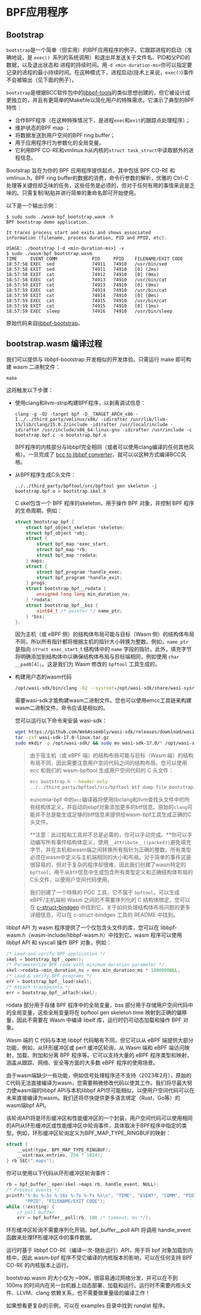 # BPF应用程序

## Bootstrap

`bootstrap`是一个简单（但实用）的BPF应用程序的例子。它跟踪进程的启动（准确地说，是 `exec() `系列的系统调用）和退出并发送关于文件名、PID和父PID的数据，以及退出状态和
进程的持续时间。用`-d <min-duration-ms>`你可以指定要记录的进程的最小持续时间。在这种模式下，进程启动(技术上来说，`exec()`)事件不会被输出（见下面的例子）。

`bootstrap`是根据BCC软件包中的[libbpf-tools](https://github.com/iovisor/bcc/tree/master/libbpf-tools)的类似思想创建的，但它被设计成更独立的，并且有更简单的Makefile以简化用户的特殊需求。它演示了典型的BPF特性：

- 合作BPF程序（在这种特殊情况下，是进程`exec`和`exit`的跟踪点处理程序）；
- 维护状态的BPF map ；
- 将数据发送到用户空间的BPF ring buffer；
- 用于应用程序行为参数化的全局变量。
- 它利用BPF CO-RE和vmlinux.h从内核的`struct task_struct`中读取额外的进程信息。

Bootstrap 旨在为你的 BPF 应用程序提供起点，其中包括 BPF CO-RE 和 vmlinux.h，BPF ring buffer的数据的消费，命令行参数的解析，优雅的 Ctrl-C 处理等关键但却乏味的任务，这些任务是必须的，但对于任何有用的事情来说是乏味的。只需复制/粘贴并进行简单的重命名即可开始使用。

以下是一个输出示例：

```console
$ sudo sudo ./wasm-bpf bootstrap.wasm -h
BPF bootstrap demo application.

It traces process start and exits and shows associated 
information (filename, process duration, PID and PPID, etc).

USAGE: ./bootstrap [-d <min-duration-ms>] -v
$ sudo ./wasm-bpf bootstrap.wasm
TIME     EVENT COMM             PID     PPID    FILENAME/EXIT CODE
18:57:58 EXEC  sed              74911   74910   /usr/bin/sed
18:57:58 EXIT  sed              74911   74910   [0] (2ms)
18:57:58 EXIT  cat              74912   74910   [0] (0ms)
18:57:58 EXEC  cat              74913   74910   /usr/bin/cat
18:57:59 EXIT  cat              74913   74910   [0] (0ms)
18:57:59 EXEC  cat              74914   74910   /usr/bin/cat
18:57:59 EXIT  cat              74914   74910   [0] (0ms)
18:57:59 EXEC  cat              74915   74910   /usr/bin/cat
18:57:59 EXIT  cat              74915   74910   [0] (1ms)
18:57:59 EXEC  sleep            74916   74910   /usr/bin/sleep
```

原始代码来自[libbpf-bootstrap](https://github.com/libbpf/libbpf-bootstrap)。

## bootstrap.wasm 编译过程

我们可以提供与 libbpf-bootstrap 开发相似的开发体验。只需运行 make 即可构建 wasm 二进制文件：

```console
make
```

这将触发以下步骤：

+ 使用clang和llvm-strip构建BPF程序，以剥离调试信息：

  ```console
  clang -g -O2 -target bpf -D__TARGET_ARCH_x86 -I../../third_party/vmlinux/x86/ -idirafter /usr/lib/llvm-15/lib/clang/15.0.2/include -idirafter /usr/local/include -idirafter /usr/include/x86_64-linux-gnu -idirafter /usr/include -c bootstrap.bpf.c -o bootstrap.bpf.o
  
  ```

  BPF程序的内核部分与libbpf完全相同（或者可以使用clang编译的任何其他风格）。一旦完成了 [bcc to libbpf converter](https://github.com/iovisor/bcc/issues/4404)，就可以以这种方式编译BCC风格。

+ 从BPF程序生成C头文件：

  ```console
  ../../third_party/bpftool/src/bpftool gen skeleton -j bootstrap.bpf.o > bootstrap.skel.h
  ```

  C skel包含一个 BPF 程序的skeleton，用于操作 BPF 对象，并控制 BPF 程序的生命周期，例如：

    ```c
    struct bootstrap_bpf {
        struct bpf_object_skeleton *skeleton;
        struct bpf_object *obj;
        struct {
            struct bpf_map *exec_start;
            struct bpf_map *rb;
            struct bpf_map *rodata;
        } maps;
        struct {
            struct bpf_program *handle_exec;
            struct bpf_program *handle_exit;
        } progs;
        struct bootstrap_bpf__rodata {
            unsigned long long min_duration_ns;
        } *rodata;
        struct bootstrap_bpf__bss {
            uint64_t /* pointer */ name_ptr;
        } *bss;
    };
    ```
  因为主机（或 eBPF 侧）的结构体布局可能与目标（Wasm 侧）的结构体布局不同，所以所有指针都将根据主机的指针大小转换为整数。例如，`name_ptr` 是指向 `struct exec_start_`t 结构体中的 `name` 字段的指针。此外，填充字节将明确添加到结构体中以确保结构体布局与目标端相同，例如使用 `char __pad0[4];`。这是我们为 Wasm 修改的 `bpftool` 工具生成的。
  
+ 构建用户态的wasm代码

  ```sh
  /opt/wasi-sdk/bin/clang -O2 --sysroot=/opt/wasi-sdk/share/wasi-sysroot -Wl,--allow-undefined -o bootstrap.wasm bootstrap.c
  ```

  需要wasi-sdk才能构建wasm二进制文件。您也可以使用emcc工具链来构建wasm二进制文件，命令应该是相似的。

  您可以运行以下命令来安装 wasi-sdk：

  ```sh
  wget https://github.com/WebAssembly/wasi-sdk/releases/download/wasi-sdk-17/wasi-sdk-17.0-linux.tar.gz
  tar -zxf wasi-sdk-17.0-linux.tar.gz
  sudo mkdir -p /opt/wasi-sdk/ && sudo mv wasi-sdk-17.0/* /opt/wasi-sdk/
  ```

  >由于宿主机（或 eBPF 端）的结构布局可能与目标（Wasm 端）的结构布局不同，因此需要注意用户空间代码之间的结构布局。您可以使用 ecc 和我们的 wasm-bpftool 生成用户空间代码的 C 头文件：
  >
  >```sh
  >ecc bootstrap.h --header-only
  > ../../third_party/bpftool/src/bpftool btf dump file bootstrap.bpf.o format c -j > bootstrap.wasm.h
  >```
  >
  >eunomia-bpf 中的`ecc`编译器将使用libclang和llvm查找头文件中的所有结构体定义，并自动向ebpf对象添加更多的btf信息。原始的`clang`可能并不总是能生成足够的btf信息来提供给wasm-bpf工具生成正确的C头文件。
  >
  >**注意：此过程和工具并不总是必需的，你可以手动完成。**你可以手动编写所有事件结构体定义，使用`__attribute__((packed))`避免填充字节，并在主机和wasm端之间转换所有指针为正确的整数。所有类型必须在wasm中定义与主机端相同的大小和布局。对于简单的事件这是很容易的，但对于复杂的程序却很难，因此我们创建了wasm特定的`bpftool`，用于从`BTF`信息中生成包含所有类型定义和正确结构体布局的C头文件，以便用户空间代码使用。
  >
  >我们创建了一个特殊的 POC 工具，它不属于 `bpftool`，可以生成 eBPF/主机端和 Wasm 之间的不需要序列化的 C 结构体绑定，您可以在 [c-struct-bindgen](https://github.com/eunomia-bpf/c-struct-bindgen) 中找到它。关于如何处理结构体布局问题的更多详细信息，可以在 c-struct-bindgen 工具的 README 中找到。

libbpf API 为 wasm 程序提供了一个仅包含头文件的库，您可以在 libbpf-wasm.h（wasm-include/libbpf-wasm.h）中找到它。wasm 程序可以使用 libbpf API 和 syscall 操作 BPF 对象，例如：

```c
/* Load and verify BPF application */
skel = bootstrap_bpf__open();
/* Parameterize BPF code with minimum duration parameter */
skel->rodata->min_duration_ns = env.min_duration_ms * 1000000ULL;
/* Load & verify BPF programs */
err = bootstrap_bpf__load(skel);
/* Attach tracepoints */
err = bootstrap_bpf__attach(skel);
```

rodata 部分用于存储 BPF 程序中的全局变量，bss 部分用于存储用户空间代码中的全局变量，这些全局变量将在 bpftool gen skeleton time 映射到正确的偏移量，因此不需要在 Wasm 中编译 libelf 库，运行时仍可动态加载和操作 BPF 对象。

Wasm 端的 C 代码与本地 libbpf 代码略有不同，但它可以从 eBPF 端提供大部分功能，例如，从环形缓冲区或 perf 缓冲区轮询，从 Wasm 端和 eBPF 端访问映射，加载、附加和分离 BPF 程序等。它可以支持大量的 eBPF 程序类型和映射，涵盖从跟踪、网络、安全等方面的大多数 eBPF 程序的使用场景。

由于wasm端缺少一些功能，例如信号处理程序还不支持（2023年2月），原始的C代码无法直接编译为wasm，您需要稍微修改代码以使其工作。我们将尽最大努力使wasm端的libbpf API与本机libbpf API尽可能相似，以便用户空间代码可以在未来直接编译为wasm。我们还将尽快提供更多语言绑定（Rust，Go等）的wasm端bpf API。

该轮询API将是环形缓冲区和性能缓冲区的一个封装，用户空间代码可以使用相同的API从环形缓冲区或性能缓冲区中轮询事件，具体取决于BPF程序中指定的类型。例如，环形缓冲区轮询定义为BPF_MAP_TYPE_RINGBUF的映射：

```c
struct {
    __uint(type, BPF_MAP_TYPE_RINGBUF);
    __uint(max_entries, 256 * 1024);
} rb SEC(".maps");
```

你可以使用以下代码从环形缓冲区轮询事件：

```c
rb = bpf_buffer__open(skel->maps.rb, handle_event, NULL);
/* Process events */
printf("%-8s %-5s %-16s %-7s %-7s %s\n", "TIME", "EVENT", "COMM", "PID",
       "PPID", "FILENAME/EXIT CODE");
while (!exiting) {
    // poll buffer
    err = bpf_buffer__poll(rb, 100 /* timeout, ms */);
```



环形缓冲区轮询不需要序列化开销。bpf_buffer__poll API 将调用 handle_event 函数来处理环形缓冲区中的事件数据。

运行时基于 libbpf CO-RE（编译一次-随处运行）API，用于将 bpf 对象加载到内核中，因此 wasm-bpf 程序不受它编译的内核版本的影响，可以在任何支持 BPF CO-RE 的内核版本上运行。

bootstrap.wasm 的大小仅为 ~90K，很容易通过网络分发，并可以在不到 100ms 的时间内在另一台机器上动态部署、加载和运行。运行时不需要内核头文件、LLVM、clang 依赖关系，也不需要做重量级的编译工作！

如果想看更复杂的示例，可以在 examples 目录中找到 runqlat 程序。

